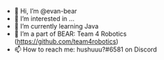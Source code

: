 - 👋 Hi, I’m @evan-bear
- 👀 I’m interested in ...
- 🌱 I’m currently learning Java
- 💞️ I’m a part of BEAR: Team 4 Robotics (https://github.com/team4robotics)
- 📫 How to reach me: hushuuu?#6581 on Discord

<!---
evan-bear/evan-bear is a ✨ special ✨ repository because its `README.md` (this file) appears on your GitHub profile.
You can click the Preview link to take a look at your changes.
--->
